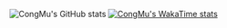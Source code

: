 ![CongMu's GitHub stats](https://github-readme-stats.vercel.app/api?username=congmucc&show_icons=true&theme=radical)
[![CongMu's WakaTime stats](https://github-readme-stats.vercel.app/api/wakatime?username=congmu)](https://github.com/congmucc/note)
